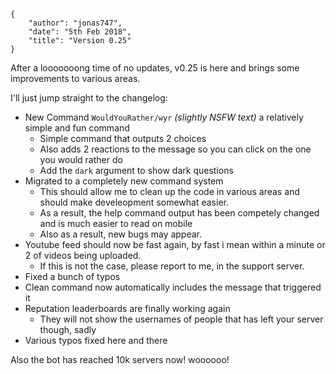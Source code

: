     {
        "author": "jonas747",
        "date": "5th Feb 2018",
        "title": "Version 0.25"
    }

After a looooooong time of no updates, v0.25 is here and brings some improvements to various areas.

I'll just jump straight to the changelog:

- New Command `WouldYouRather/wyr` _(slightly NSFW text)_ a relatively simple and fun command
  - Simple command that outputs 2 choices
  - Also adds 2 reactions to the message so you can click on the one you would rather do
  - Add the `dark` argument to show dark questions
- Migrated to a completely new command system
  - This should allow me to clean up the code in various areas and should make develeopment somewhat easier.
  - As a result, the help command output has been competely changed and is much easier to read on mobile
  - Also as a result, new bugs may appear.
- Youtube feed should now be fast again, by fast i mean within a minute or 2 of videos being uploaded.
  - If this is not the case, please report to me, in the support server.
- Fixed a bunch of typos
- Clean command now automatically includes the message that triggered it
- Reputation leaderboards are finally working again
  - They will not show the usernames of people that has left your server though, sadly
- Various typos fixed here and there

Also the bot has reached 10k servers now! woooooo!
